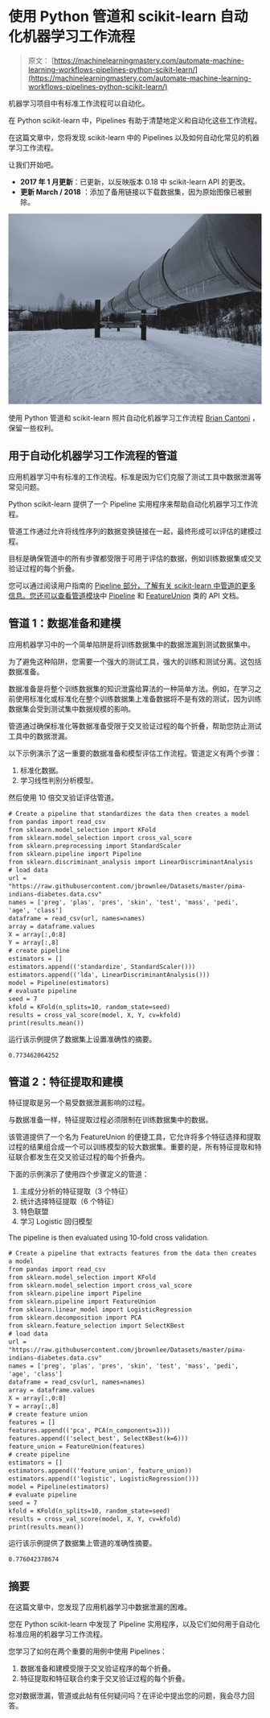 # 使用 Python 管道和 scikit-learn 自动化机器学习工作流程

> 原文： [https://machinelearningmastery.com/automate-machine-learning-workflows-pipelines-python-scikit-learn/](https://machinelearningmastery.com/automate-machine-learning-workflows-pipelines-python-scikit-learn/)

机器学习项目中有标准工作流程可以自动化。

在 Python scikit-learn 中，Pipelines 有助于清楚地定义和自动化这些工作流程。

在这篇文章中，您将发现 scikit-learn 中的 Pipelines 以及如何自动化常见的机器学习工作流程。

让我们开始吧。

*   **2017 年 1 月更新**：已更新，以反映版本 0.18 中 scikit-learn API 的更改。
*   **更新 March / 2018** ：添加了备用链接以下载数据集，因为原始图像已被删除。

![Automate Machine Learning Workflows with Pipelines in Python and scikit-learn](img/8f15f793d330c7a8128faa23a0916888.jpg)

使用 Python 管道和 scikit-learn
照片自动化机器学习工作流程 [Brian Cantoni](https://www.flickr.com/photos/cantoni/4426017757/) ，保留一些权利。

## 用于自动化机器学习工作流程的管道

应用机器学习中有标准的工作流程。标准是因为它们克服了测试工具中数据泄漏等常见问题。

Python scikit-learn 提供了一个 Pipeline 实用程序来帮助自动化机器学习工作流程。

管道工作通过允许将线性序列的数据变换链接在一起，最终形成可以评估的建模过程。

目标是确保管道中的所有步骤都受限于可用于评估的数据，例如训练数据集或交叉验证过程的每个折叠。

您可以通过阅读用户指南的 [Pipeline 部分，了解有关 scikit-learn 中管道的更多信息。您还可以查看](http://scikit-learn.org/stable/modules/pipeline.html)[管道模块](http://scikit-learn.org/stable/modules/classes.html#module-sklearn.pipeline)中 [Pipeline](http://scikit-learn.org/stable/modules/generated/sklearn.pipeline.Pipeline.html) 和 [FeatureUnion](http://scikit-learn.org/stable/modules/generated/sklearn.pipeline.FeatureUnion.html) 类的 API 文档。

## 管道 1：数据准备和建模

应用机器学习中的一个简单陷阱是将训练数据集中的数据泄漏到测试数据集中。

为了避免这种陷阱，您需要一个强大的测试工具，强大的训练和测试分离。这包括数据准备。

数据准备是将整个训练数据集的知识泄露给算法的一种简单方法。例如，在学习之前使用标准化或标准化在整个训练数据集上准备数据将不是有效的测试，因为训练数据集会受到测试集中数据规模的影响。

管道通过确保标准化等数据准备受限于交叉验证过程的每个折叠，帮助您防止测试工具中的数据泄漏。

以下示例演示了这一重要的数据准备和模型评估工作流程。管道定义有两个步骤：

1.  标准化数据。
2.  学习线性判别分析模型。

然后使用 10 倍交叉验证评估管道。

```
# Create a pipeline that standardizes the data then creates a model
from pandas import read_csv
from sklearn.model_selection import KFold
from sklearn.model_selection import cross_val_score
from sklearn.preprocessing import StandardScaler
from sklearn.pipeline import Pipeline
from sklearn.discriminant_analysis import LinearDiscriminantAnalysis
# load data
url = "https://raw.githubusercontent.com/jbrownlee/Datasets/master/pima-indians-diabetes.data.csv"
names = ['preg', 'plas', 'pres', 'skin', 'test', 'mass', 'pedi', 'age', 'class']
dataframe = read_csv(url, names=names)
array = dataframe.values
X = array[:,0:8]
Y = array[:,8]
# create pipeline
estimators = []
estimators.append(('standardize', StandardScaler()))
estimators.append(('lda', LinearDiscriminantAnalysis()))
model = Pipeline(estimators)
# evaluate pipeline
seed = 7
kfold = KFold(n_splits=10, random_state=seed)
results = cross_val_score(model, X, Y, cv=kfold)
print(results.mean())
```

运行该示例提供了数据集上设置准确性的摘要。

```
0.773462064252
```

## 管道 2：特征提取和建模

特征提取是另一个易受数据泄漏影响的过程。

与数据准备一样，特征提取过程必须限制在训练数据集中的数据。

该管道提供了一个名为 FeatureUnion 的便捷工具，它允许将多个特征选择和提取过程的结果组合成一个可以训练模型的较大数据集。重要的是，所有特征提取和特征联合都发生在交叉验证过程的每个折叠内。

下面的示例演示了使用四个步骤定义的管道：

1.  主成分分析的特征提取（3 个特征）
2.  统计选择特征提取（6 个特征）
3.  特色联盟
4.  学习 Logistic 回归模型

The pipeline is then evaluated using 10-fold cross validation.

```
# Create a pipeline that extracts features from the data then creates a model
from pandas import read_csv
from sklearn.model_selection import KFold
from sklearn.model_selection import cross_val_score
from sklearn.pipeline import Pipeline
from sklearn.pipeline import FeatureUnion
from sklearn.linear_model import LogisticRegression
from sklearn.decomposition import PCA
from sklearn.feature_selection import SelectKBest
# load data
url = "https://raw.githubusercontent.com/jbrownlee/Datasets/master/pima-indians-diabetes.data.csv"
names = ['preg', 'plas', 'pres', 'skin', 'test', 'mass', 'pedi', 'age', 'class']
dataframe = read_csv(url, names=names)
array = dataframe.values
X = array[:,0:8]
Y = array[:,8]
# create feature union
features = []
features.append(('pca', PCA(n_components=3)))
features.append(('select_best', SelectKBest(k=6)))
feature_union = FeatureUnion(features)
# create pipeline
estimators = []
estimators.append(('feature_union', feature_union))
estimators.append(('logistic', LogisticRegression()))
model = Pipeline(estimators)
# evaluate pipeline
seed = 7
kfold = KFold(n_splits=10, random_state=seed)
results = cross_val_score(model, X, Y, cv=kfold)
print(results.mean())
```

运行该示例提供了数据集上管道的准确性摘要。

```
0.776042378674
```

## 摘要

在这篇文章中，您发现了应用机器学习中数据泄漏的困难。

您在 Python scikit-learn 中发现了 Pipeline 实用程序，以及它们如何用于自动化标准应用的机器学习工作流程。

您学习了如何在两个重要的用例中使用 Pipelines：

1.  数据准备和建模受限于交叉验证程序的每个折叠。
2.  特征提取和特征联合约束于交叉验证过程的每个折叠。

您对数据泄漏，管道或此帖有任何疑问吗？在评论中提出您的问题，我会尽力回答。